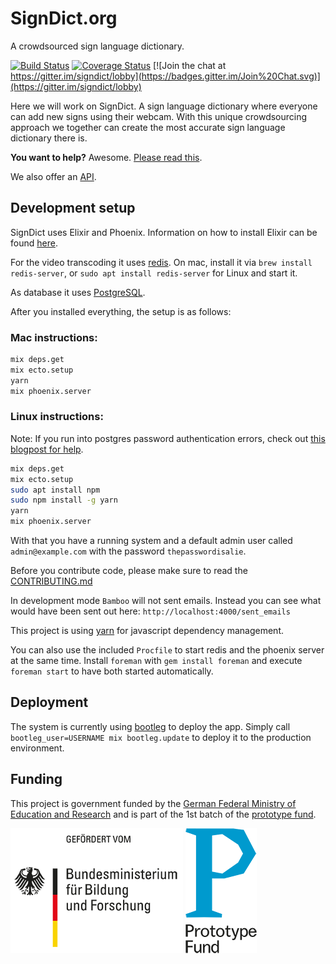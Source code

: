 # SignDict.org

A crowdsourced sign language dictionary.

[![Build Status](https://travis-ci.com/signdict/website.svg?branch=master)](https://travis-ci.com/signdict/website)
[![Coverage Status](https://coveralls.io/repos/github/signdict/website/badge.svg?branch=master)](https://coveralls.io/github/signdict/website?branch=master)
[![Join the chat at https://gitter.im/signdict/lobby](https://badges.gitter.im/Join%20Chat.svg)](https://gitter.im/signdict/lobby)

Here we will work on SignDict. A sign language dictionary
where everyone can add new signs using their webcam. With
this unique crowdsourcing approach we together can create
the most accurate sign language dictionary there is.

**You want to help?** Awesome. [Please read this](https://github.com/signdict/website/wiki/Help-needed).

We also offer an [API](https://github.com/signdict/website/wiki/API).

## Development setup

SignDict uses Elixir and Phoenix. Information on how
to install Elixir can be found [here](http://elixir-lang.org/install.html).

For the video transcoding it uses [redis](http://redis.io). On
mac, install it via `brew install redis-server`, or `sudo apt install redis-server` for Linux and start it.

As database it uses [PostgreSQL](http://postgresql.org).

After you installed everything, the setup is as follows:

### Mac instructions:

```bash
mix deps.get
mix ecto.setup
yarn
mix phoenix.server
```

### Linux instructions:

Note: If you run into postgres password authentication errors, check out [this blogpost for help](https://juwondaniel.wordpress.com/2016/09/23/solve-mix-ecto-create-postgresql-password-issue-with-phoenix/).

```bash
mix deps.get
mix ecto.setup
sudo apt install npm
sudo npm install -g yarn
yarn
mix phoenix.server
```

With that you have a running system and a default admin user called
`admin@example.com` with the password `thepasswordisalie`.

Before you contribute code, please make sure to read the [CONTRIBUTING.md](CONTRIBUTING.md)

In development mode `Bamboo` will not sent emails. Instead you can see what
would have been sent out here: `http://localhost:4000/sent_emails`

This project is using [yarn](http://yarnjs.com/) for javascript dependency management.

You can also use the included `Procfile` to start redis and the phoenix server at
the same time. Install `foreman` with `gem install foreman` and execute `foreman start`
to have both started automatically.

## Deployment

The system is currently using [bootleg](https://github.com/labzero/bootleg) to
deploy the app. Simply call `bootleg_user=USERNAME mix bootleg.update` to
deploy it to the production environment.

## Funding

This project is government funded by the [German Federal Ministry of Education and Research](http://bmbf.de)
and is part of the 1st batch of the [prototype fund](http://prototypefund.de).

![Logo of the German Federal Ministry of Education and Research](images/support-bmbf.png)
![Prototype Fund Logo](images/support-prototype.png)

